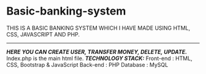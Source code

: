 # Basic-banking-system
THIS IS A BASIC BANKING SYSTEM WHICH I HAVE MADE USING HTML, CSS, JAVASCRIPT AND PHP.
****************************************************************
*************HERE YOU CAN CREATE USER, TRANSFER MONEY, DELETE, UPDATE.*************
Index.php is the main html file.
***TECHNOLOGY STACK:***
Front-end : HTML, CSS, Bootstrap & JavaScript
Back-end : PHP
Database : MySQL
